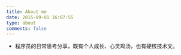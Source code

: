 ```yaml
---
title: About me
date: 2015-09-01 16:07:55
type: about
comments: false
---
```


- 程序员的日常思考分享，既有个人成长、心灵鸡汤，也有硬核技术文。

